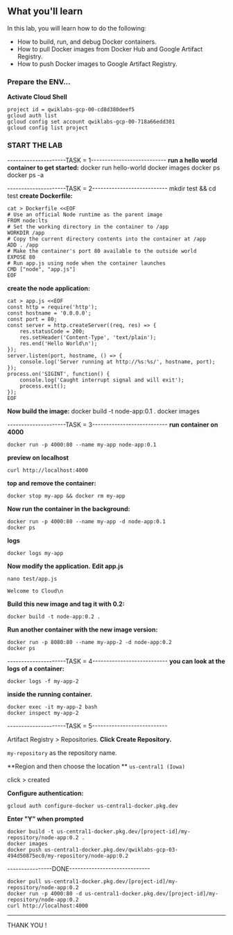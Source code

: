 
## What you'll learn

In this lab, you will learn how to do the following:
- How to build, run, and debug Docker containers.
- How to pull Docker images from Docker Hub and Google Artifact Registry.
- How to push Docker images to Google Artifact Registry.


### Prepare the ENV... 
**Activate Cloud Shell** 
```
project id = qwiklabs-gcp-00-cd8d380deef5
gcloud auth list
gcloud config set account qwiklabs-gcp-00-718a66edd301
gcloud config list project
```
### START THE LAB

---------------------TASK = 1---------------------------
**run a hello world container to get started:**
docker run hello-world
docker images
docker ps
docker ps -a

---------------------TASK = 2---------------------------
mkdir test && cd test
**create Dockerfile:**
```
cat > Dockerfile <<EOF
# Use an official Node runtime as the parent image
FROM node:lts
# Set the working directory in the container to /app
WORKDIR /app
# Copy the current directory contents into the container at /app
ADD . /app
# Make the container's port 80 available to the outside world
EXPOSE 80
# Run app.js using node when the container launches
CMD ["node", "app.js"]
EOF
```

**create the node application:**
```
cat > app.js <<EOF
const http = require('http');
const hostname = '0.0.0.0';
const port = 80;
const server = http.createServer((req, res) => {
    res.statusCode = 200;
    res.setHeader('Content-Type', 'text/plain');
    res.end('Hello World\n');
});
server.listen(port, hostname, () => {
    console.log('Server running at http://%s:%s/', hostname, port);
});
process.on('SIGINT', function() {
    console.log('Caught interrupt signal and will exit');
    process.exit();
});
EOF
```

**Now build the image:**
docker build -t node-app:0.1 .
docker images

---------------------TASK = 3---------------------------
**run container on 4000**
```
docker run -p 4000:80 --name my-app node-app:0.1

```
**preview on localhost**
```
curl http://localhost:4000
```
**top and remove the container:**
```
docker stop my-app && docker rm my-app
```
**Now run the container in the background:**
```
docker run -p 4000:80 --name my-app -d node-app:0.1
docker ps

```
**logs**

```
docker logs my-app
```

**Now modify the application.**
**Edit app.js**
```
nano test/app.js

```
`Welcome to Cloud\n`

**Build this new image and tag it with 0.2:**
```
docker build -t node-app:0.2 .
```
**Run another container with the new image version:**
```
docker run -p 8080:80 --name my-app-2 -d node-app:0.2
docker ps
```
---------------------TASK = 4---------------------------
**you can look at the logs of a container:**
```
docker logs -f my-app-2
```
**inside the running container.**
```
docker exec -it my-app-2 bash
docker inspect my-app-2
```

---------------------TASK = 5---------------------------

Artifact Registry > Repositories.
**Click Create Repository.**

`my-repository` as the repository name.

**Region and then choose the location ** `us-central1 (Iowa)`

click > created

**Configure authentication:**
```
gcloud auth configure-docker us-central1-docker.pkg.dev
```
**Enter "Y" when prompted**
```
docker build -t us-central1-docker.pkg.dev/[project-id]/my-repository/node-app:0.2 .
docker images
docker push us-central1-docker.pkg.dev/qwiklabs-gcp-03-494d50875ec0/my-repository/node-app:0.2
```
----------------DONE-----------------------------
```
docker pull us-central1-docker.pkg.dev/[project-id]/my-repository/node-app:0.2
docker run -p 4000:80 -d us-central1-docker.pkg.dev/[project-id]/my-repository/node-app:0.2
curl http://localhost:4000
```

----------------------------------------------------

THANK YOU !
